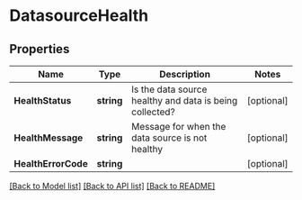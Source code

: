 # DatasourceHealth

## Properties

Name | Type | Description | Notes
------------ | ------------- | ------------- | -------------
**HealthStatus** | **string** | Is the data source healthy and data is being collected? | [optional] 
**HealthMessage** | **string** | Message for when the data source is not healthy | [optional] 
**HealthErrorCode** | **string** |  | [optional] 

[[Back to Model list]](../README.md#documentation-for-models) [[Back to API list]](../README.md#documentation-for-api-endpoints) [[Back to README]](../README.md)


